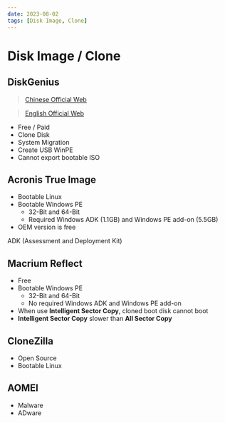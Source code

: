 ```yaml
---
date: 2023-08-02
tags: [Disk Image, Clone]
---
```


# Disk Image / Clone

## DiskGenius

> [Chinese Official Web](https://www.diskgenius.cn/)

> [English Official Web](https://www.diskgenius.com/)

- Free / Paid
- Clone Disk
- System Migration
- Create USB WinPE
- Cannot export bootable ISO

## Acronis True Image

- Bootable Linux
- Bootable Windows PE
  - 32-Bit and 64-Bit
  - Required Windows ADK (1.1GB) and Windows PE add-on (5.5GB)
- OEM version is free

ADK (Assessment and Deployment Kit)

## Macrium Reflect

- Free
- Bootable Windows PE
  - 32-Bit and 64-Bit
  - No required Windows ADK and Windows PE add-on
- When use **Intelligent Sector Copy**, cloned boot disk cannot boot
- **Intelligent Sector Copy** slower than **All Sector Copy**

## CloneZilla

- Open Source
- Bootable Linux

## AOMEI

- Malware
- ADware
